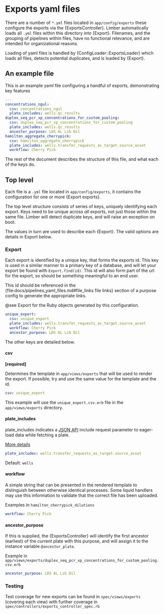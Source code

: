 <!--
# @markup markdown
# @title Pipelines yaml files
-->

# Exports yaml files

There are a number of `*.yml` files located in `app/config/exports` these
configure the exports via the {ExportsController}. Limber automatically
loads all `.yml` files within this directory into {Export}.
Filenames, and the grouping of pipelines within files, have no functional
relevance, and are intended for organizational reasons.

Loading of yaml files is handled by {ConfigLoader::ExportsLoader} which
loads all files, detects potential duplicates, and is loaded by {Export}.

## An example file

This is an example yaml file configuring a handful of exports, demonstrating key
features

```yaml
---
concentrations_ngul:
  csv: concentrations_ngul
  plate_includes: wells.qc_results
duplex_seq_pcr_xp_concentrations_for_custom_pooling:
  csv: duplex_seq_pcr_xp_concentrations_for_custom_pooling
  plate_includes: wells.qc_results
  ancestor_purpose: LDS AL Lib Dil
hamilton_aggregate_cherrypick:
  csv: hamilton_aggregate_cherrypick
  plate_includes: wells.transfer_requests_as_target.source_asset
  workflow: Cherry Pick
```

The rest of the document describes the structure of this file, and what each of the keys do.

## Top level

Each file is a `.yml` file located in `app/config/exports`, it contains the
configuration for one or more {Export exports}.

The top level structure consists of series of keys, uniquely identifying each
export. Keys need to be unique across _all_ exports, not just those within
the same file. Limber will detect duplicate keys, and will raise an exception
on boot.

The values in turn are used to describe each {Export}. The valid options are details in Export below.

### Export

Each export is identified by a unique key, that forms the exports id. This key
is used in a similar manner to a primary key of a database, and will let your
export be found with `Export.find(id)`. This id will also form part of the url
for the export, so should be something meaningful to an end user.

This id should be referenced in the {file:docs/pipelines_yaml_files.md#file_links file links}
section of a purpose config to generate the appropriate links.

@see Export for the Ruby objects generated by this configuration.

```yaml
unique_export:
  csv: unique_export
  plate_includes: wells.transfer_requests_as_target.source_asset
  workflow: Cherry Pick
  ancestor_purpose: LDS AL Lib Dil
```

The other keys are detailed below.

#### csv

**[required]**

Determines the template in `app/views/exports` that will be used to render the
export. If possible, try and use the same value for the template and the id.

```yaml
csv: unique_export
```

This example will use the `unique_export.csv.erb` file in the
`app/views/exports` directory.

#### plate_includes

plate_includes indicates a [JSON API](https://jsonapi.org) include request
parameter to eager-load data while fetching a plate.

[More details](https://jsonapi.org/format/#fetching-includes)

```yaml
plate_includes: wells.transfer_requests_as_target.source_asset
```

Default: `wells`

#### workflow

A simple string that can be presented in the rendered template to distinguish
between otherwise identical processes. Some liquid handlers may use this
information to validate that the correct file has been uploaded.

Examples in `hamilton_cherrypick_dilutions`

```yaml
workflow: Cherry Pick
```

#### ancestor_purpose

If this is supplied, the {ExportsController} will identify the first ancestor
(earliest) of the current plate with this purpose, and will assign it to
the instance variable `@ancestor_plate`.

Example in `app/views/exports/duplex_seq_pcr_xp_concentrations_for_custom_pooling.csv.erb`

```yaml
ancestor_purpose: LDS AL Lib Dil
```

### Testing

Test coverage for new exports can be found in `spec/views/exports` (covering
each view) with further coverage in `spec/controllers/exports_controller_spec.rb`
